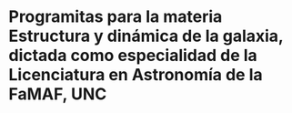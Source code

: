# Programitas para la materia Estructura y dinámica de la galaxia, dictada como especialidad de la Licenciatura en Astronomía de la FaMAF, UNC

